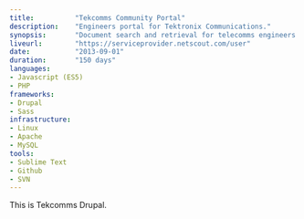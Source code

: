 ```yaml
---
title: 			"Tekcomms Community Portal"
description:	"Engineers portal for Tektronix Communications."
synopsis:		"Document search and retrieval for telecomms engineers using Tektronix products."
liveurl:		"https://serviceprovider.netscout.com/user"
date:			"2013-09-01"
duration:		"150 days"
languages: 		
- Javascript (ES5)
- PHP
frameworks:
- Drupal
- Sass
infrastructure:
- Linux
- Apache
- MySQL
tools: 
- Sublime Text
- Github
- SVN
---
```


This is Tekcomms Drupal.